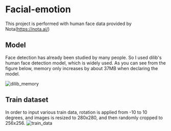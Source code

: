 # Facial-emotion

This project is performed with human face data provided by Nota(https://nota.ai/)

## Model
Face detection has already been studied by many people.
So I used dilib's human face detection model, which is widely used.
As you can see from the figure below, memory only increases by about 37MB when declaring the model.

![dilib_memory](https://user-images.githubusercontent.com/45653968/100174837-98888c80-2f10-11eb-9769-64b4f869fbe9.JPG)

## Train dataset
In order to input various train data, rotation is applied from -10 to 10 degrees,
and images is resized to 280x280, and then randomly cropped to 256x256.
![train_data](https://user-images.githubusercontent.com/45653968/100174453-d1743180-2f0f-11eb-8971-c834d560df14.JPG)
